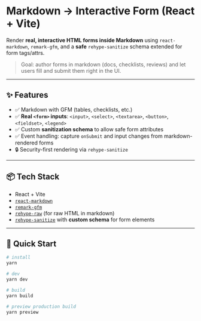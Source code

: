 # Markdown → Interactive Form (React + Vite)

Render **real, interactive HTML forms inside Markdown** using `react-markdown`, `remark-gfm`, and a **safe** `rehype-sanitize` schema extended for form tags/attrs.

> Goal: author forms in markdown (docs, checklists, reviews) and let users fill and submit them right in the UI.

---

## ✨ Features

- ✅ Markdown with GFM (tables, checklists, etc.)
- ✅ **Real `<form>` inputs**: `<input>`, `<select>`, `<textarea>`, `<button>`, `<fieldset>`, `<legend>`
- ✅ Custom **sanitization schema** to allow safe form attributes
- ✅ Event handling: capture `onSubmit` and input changes from markdown-rendered forms
- 🔒 Security-first rendering via `rehype-sanitize`

---

## 📦 Tech Stack

- React + Vite
- [`react-markdown`](https://github.com/remarkjs/react-markdown)
- [`remark-gfm`](https://github.com/remarkjs/remark-gfm)
- [`rehype-raw`](https://github.com/rehypejs/rehype-raw) (for raw HTML in markdown)
- [`rehype-sanitize`](https://github.com/rehypejs/rehype-sanitize) with **custom schema** for form elements

---

## 🚀 Quick Start

```bash
# install
yarn

# dev
yarn dev

# build
yarn build

# preview production build
yarn preview
